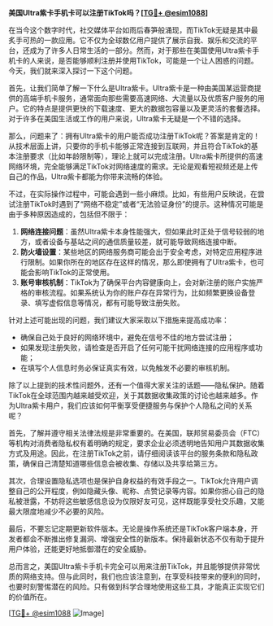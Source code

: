 **美国Ultra紫卡手机卡可以注册TikTok吗？[[TG💪+ @esim1088](https://t.me/s/esim1088)]**

在当今这个数字时代，社交媒体平台如雨后春笋般涌现，而TikTok无疑是其中最炙手可热的一款应用。它不仅为全球数亿用户提供了展示自我、娱乐和交流的平台，还成为了许多人日常生活的一部分。然而，对于那些在美国使用Ultra紫卡手机卡的人来说，是否能够顺利注册并使用TikTok，可能是一个让人困惑的问题。今天，我们就来深入探讨一下这个问题。

首先，让我们简单了解一下什么是Ultra紫卡。Ultra紫卡是一种由美国某运营商提供的高端手机卡服务，通常面向那些需要高速网络、大流量以及优质客户服务的用户。它的特点是提供更快的下载速度、更大的数据包容量以及更灵活的套餐选择。对于许多在美国生活或工作的用户来说，Ultra紫卡无疑是一个不错的选择。

那么，问题来了：拥有Ultra紫卡的用户能否成功注册TikTok呢？答案是肯定的！从技术层面上讲，只要你的手机卡能够正常连接到互联网，并且符合TikTok的基本注册要求（比如年龄限制等），理论上就可以完成注册。Ultra紫卡所提供的高速网络环境，完全能够满足TikTok对网络速度的需求。无论是观看短视频还是上传自己的作品，Ultra紫卡都能为你带来流畅的体验。

不过，在实际操作过程中，可能会遇到一些小麻烦。比如，有些用户反映说，在尝试注册TikTok时遇到了“网络不稳定”或者“无法验证身份”的提示。这种情况可能是由于多种原因造成的，包括但不限于：

1. **网络连接问题**：虽然Ultra紫卡本身性能强大，但如果此时正处于信号较弱的地方，或者设备与基站之间的通信质量较差，就可能导致网络连接中断。
2. **防火墙设置**：某些地区的网络服务商可能会出于安全考虑，对特定应用程序进行限制。如果你所在的地区存在这样的情况，那么即使拥有了Ultra紫卡，也可能会影响TikTok的正常使用。
3. **账号审核机制**：TikTok为了确保平台内容健康向上，会对新注册的账户实施严格的审核流程。如果系统认为你的账户存在异常行为，比如频繁更换设备登录、填写虚假信息等情况，都有可能导致注册失败。

针对上述可能出现的问题，我们建议大家采取以下措施来提高成功率：

- 确保自己处于良好的网络环境中，避免在信号不佳的地方尝试注册；
- 如果发现注册失败，请检查是否开启了任何可能干扰网络连接的应用程序或功能；
- 在填写个人信息时务必保证真实有效，以免触发不必要的审核机制。

除了以上提到的技术性问题外，还有一个值得大家关注的话题——隐私保护。随着TikTok在全球范围内越来越受欢迎，关于其数据收集政策的讨论也越来越多。作为Ultra紫卡用户，我们应该如何平衡享受便捷服务与保护个人隐私之间的关系呢？

首先，了解并遵守相关法律法规是非常重要的。在美国，联邦贸易委员会（FTC）等机构对消费者隐私权有着明确的规定，要求企业必须透明地告知用户其数据收集方式及用途。因此，在注册TikTok之前，请仔细阅读该平台的服务条款和隐私政策，确保自己清楚知道哪些信息会被收集、存储以及共享给第三方。

其次，合理设置隐私选项也是保护自身权益的有效手段之一。TikTok允许用户调整自己的公开程度，例如隐藏头像、昵称、点赞记录等内容。如果你担心自己的隐私被泄露，不妨将这些敏感信息设为仅限好友可见，这样既能享受社交乐趣，又能最大限度地减少不必要的风险。

最后，不要忘记定期更新软件版本。无论是操作系统还是TikTok客户端本身，开发者都会不断推出修复漏洞、增强安全性的新版本。保持最新状态不仅有助于提升用户体验，还能更好地抵御潜在的安全威胁。

总而言之，美国Ultra紫卡手机卡完全可以用来注册TikTok，并且能够提供非常优质的网络支持。但与此同时，我们也应该注意到，在享受科技带来的便利的同时，也要时刻警惕潜在的风险。只有做到科学合理地使用这些工具，才能真正实现它们的价值所在。

[[TG💪+ @esim1088](https://t.me/s/esim1088) ![Image](https://i.postimg.cc/4NQfJmqS/Snipaste-2025-05-13-00-14-12.png)]